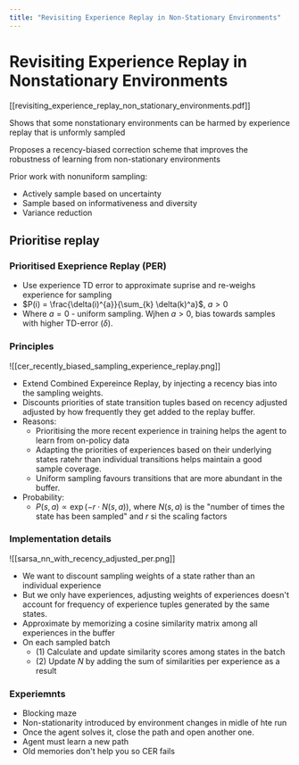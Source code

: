 ```yaml
---
title: "Revisiting Experience Replay in Non-Stationary Environments"
---
```

# Revisiting Experience Replay in Nonstationary Environments

[[revisiting_experience_replay_non_stationary_environments.pdf]]

Shows that some nonstationary environments can be harmed by experience replay that is unformly sampled

Proposes a recency-biased correction scheme that improves the robustness of learning from non-stationary environments

Prior work with nonuniform sampling:
 - Actively sample based on uncertainty
 - Sample based on informativeness and diversity
 - Variance reduction


## Prioritise replay

### Prioritised Exeprience Replay (PER)

 - Use experience TD error to approximate suprise and re-weighs experience for sampling
 - $P(i) = \frac{\delta(i)^{a}}{\sum_{k} \delta(k)^a}$, $a > 0$
 - Where $a = 0$ - uniform sampling. Wjhen $a > 0$, bias towards samples with higher TD-error ($\delta$).


### Principles

![[cer_recently_biased_sampling_experience_replay.png]]

 - Extend Combined Expereince Replay, by injecting a recency bias into the sampling weights.
 - Discounts priorities of state transition tuples based on recency adjusted adjusted by how frequently they get added to the replay buffer.
 - Reasons:
	 - Prioritising the more recent experience in training helps the agent to learn from on-policy data
	 - Adapting the priorities of experiences based on their underlying states ratehr than individual transitions helps maintain a good sample coverage.
	 - Uniform sampling favours transitions that are more abundant in the buffer.
 - Probability:
	 - $P(s, a) \propto \exp(-r \cdot N(s, a))$, where $N(s, a)$ is the "number of times the state has been sampled" and $r$ si the scaling factors


### Implementation details

![[sarsa_nn_with_recency_adjusted_per.png]]

 - We want to discount sampling weights of a state rather than an individual experience
 - But we only have experiences, adjusting weights of experiences doesn't account for frequency of experience tuples generated by the same states.
 - Approximate by memorizing a cosine similarity matrix among all experiences in the buffer
 - On each sampled batch
	 - (1) Calculate and update similarity scores among states in the batch
	 - (2) Update $N$ by adding the sum of similarities per experience as a result


### Experiemnts

 - Blocking maze
 - Non-stationarity introduced by environment changes in midle of hte run
 - Once the agent solves it, close the path and open another one.
 - Agent must learn a new path
 - Old memories don't help you so CER fails